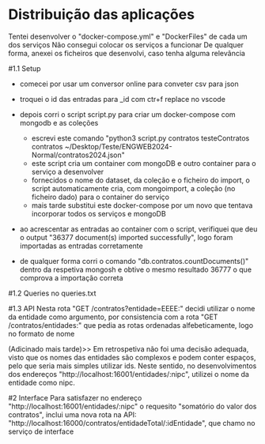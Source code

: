 # Distribuição das aplicações
Tentei desenvolver o "docker-compose.yml" e "DockerFiles" de cada um dos serviços
Não consegui colocar os serviços a funcionar
De qualquer forma, anexei os ficheiros que desenvolvi, caso tenha alguma relevância

#1.1 Setup
- comecei por usar um conversor online para conveter csv para json
- troquei o id das entradas para _id com ctr+f replace no vscode
- depois corri o script script.py para criar um docker-compose com mongodb e as coleções
    - escrevi este comando "python3 script.py contratos testeContratos contratos ~/Desktop/Teste/ENGWEB2024-Normal/contratos2024.json"
    - este script cria um container com mongoDB e outro container para o serviço a desenvolver
    - fornecidos o nome do dataset, da coleção e o ficheiro do import, o script automaticamente cria, com mongoimport, a coleção (no ficheiro dado) para o container do serviço
    - mais tarde substitui este docker-compose por um novo que tentava incorporar todos os serviços e mongoDB

- ao acrescentar as entradas ao container com o script, verifiquei que deu o output "36377 document(s) imported successfully", logo foram importadas as entradas corretamente
- de qualquer forma corri o comando "db.contratos.countDocuments()" dentro da respetiva mongosh e obtive o mesmo resultado 36777 o que comprova a importação correta

#1.2 Queries
no queries.txt


#1.3 API
Nesta rota "GET /contratos?entidade=EEEE:" decidi utilizar o nome da entidade como argumento, por consistencia com a rota "GET /contratos/entidades:" que pedia as rotas ordenadas alfebeticamente, logo no formato de nome

(Adicinado mais tarde)>>  Em retrospetiva não foi uma decisão adequada, visto que os nomes das entidades são complexos e podem conter espaços, pelo que seria mais simples utilizar ids. Neste sentido, no desenvolvimentos dos endereços "http://localhost:16001/entidades/:nipc", utilizei o nome da entidade como nipc.

#2 Interface
Para satisfazer no endereço "http://localhost:16001/entidades/:nipc" o requesito "somatório do valor dos contratos", inclui uma nova rota na API: "http://localhost:16000/contratos/entidadeTotal/:idEntidade", que chamo no serviço de interface